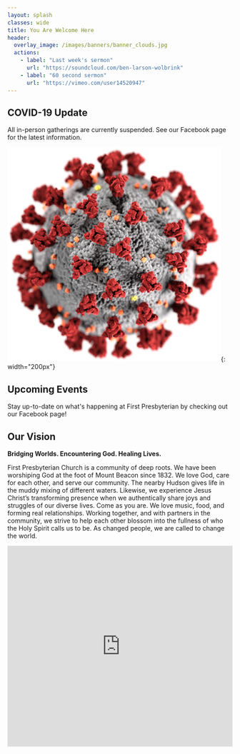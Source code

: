 ```yaml
---
layout: splash
classes: wide
title: You Are Welcome Here
header: 
  overlay_image: /images/banners/banner_clouds.jpg
  actions:
    - label: "Last week's sermon"
      url: "https://soundcloud.com/ben-larson-wolbrink"
    - label: "60 second sermon"
      url: "https://vimeo.com/user14520947"
---
```



## COVID-19 Update
All in-person gatherings are currently suspended. See our Facebook page for the latest information.

![CDC/ Alissa Eckert, MS; Dan Higgins, MAM / Public domain](/images/478px-SARS-CoV-2_without_background.png){: width="200px"}

## Upcoming Events

Stay up-to-date on what's happening at First Presbyterian by checking out our Facebook page!

## Our Vision

**Bridging Worlds. Encountering God. Healing Lives.** 

First Presbyterian Church is a community of deep roots. We have been worshiping God at the foot of Mount Beacon since 1832. We love God, care for each other, and serve our community. The nearby Hudson gives life in the muddy mixing of different waters. Likewise, we experience Jesus Christ’s transforming presence when we authentically share joys and struggles of our diverse lives. Come as you are. We love music, food, and forming real relationships. Working together, and with partners in the community, we strive to help each other blossom into the fullness of who the Holy Spirit calls us to be. As changed people, we are called to change the world.


<iframe src="https://www.google.com/maps/embed?pb=!1m18!1m12!1m3!1d2988.0777741135653!2d-73.9623172846394!3d41.50258937925374!2m3!1f0!2f0!3f0!3m2!1i1024!2i768!4f13.1!3m3!1m2!1s0x89dd3167534c09f1%3A0x9c65275fc9d5213c!2sFirst%20Presbyterian%20Church!5e0!3m2!1sen!2sus!4v1585499610358!5m2!1sen!2sus" width="100%" height="450" frameborder="0" style="border:0;" allowfullscreen="" aria-hidden="false" tabindex="0"></iframe>
